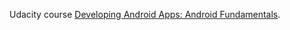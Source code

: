 Udacity course [Developing Android Apps: Android Fundamentals](https://www.udacity.com/course/ud853).